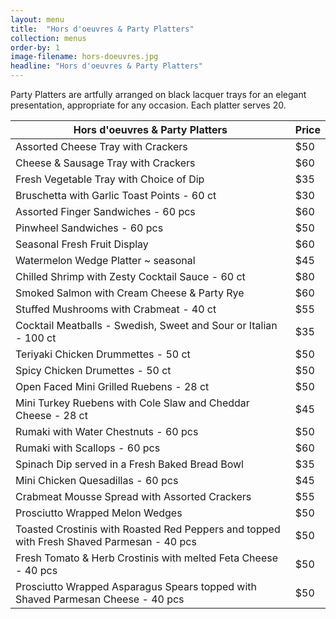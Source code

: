 ```yaml
---
layout: menu
title:  "Hors d'oeuvres & Party Platters"
collection: menus
order-by: 1
image-filename: hors-doeuvres.jpg
headline: "Hors d'oeuvres & Party Platters"
---
```


Party Platters are artfully arranged on black lacquer trays for an elegant presentation, appropriate for any occasion. Each platter serves 20.


Hors d'oeuvres & Party Platters | Price
-------------| --------
Assorted Cheese Tray with Crackers | $50
Cheese & Sausage Tray with Crackers | $60
Fresh Vegetable Tray with Choice of Dip | $35
Bruschetta with Garlic Toast Points - 60 ct  | $30
Assorted Finger Sandwiches - 60 pcs | $60
Pinwheel Sandwiches - 60 pcs | $50
Seasonal Fresh Fruit Display | $60
Watermelon Wedge Platter ~ seasonal | $45
Chilled Shrimp with Zesty Cocktail Sauce - 60 ct | $80
Smoked Salmon with Cream Cheese & Party Rye | $60
Stuffed Mushrooms with Crabmeat - 40 ct | $55
Cocktail Meatballs - Swedish, Sweet and Sour or Italian - 100 ct | $35
Teriyaki Chicken Drummettes - 50 ct | $50
Spicy Chicken Drumettes - 50 ct | $50
Open Faced Mini Grilled Ruebens - 28 ct | $50
Mini Turkey Ruebens with Cole Slaw and Cheddar Cheese - 28 ct | $45
Rumaki with Water Chestnuts - 60 pcs | $50
Rumaki with Scallops - 60 pcs | $60
Spinach Dip served in a Fresh Baked Bread Bowl  | $35
Mini Chicken Quesadillas - 60 pcs | $45
Crabmeat Mousse Spread with Assorted Crackers | $55
Prosciutto Wrapped Melon Wedges | $50
Toasted Crostinis with Roasted Red Peppers and topped with Fresh Shaved Parmesan - 40 pcs | $50
Fresh Tomato & Herb Crostinis with melted Feta Cheese - 40 pcs | $50
Prosciutto Wrapped Asparagus Spears topped with Shaved Parmesan Cheese - 40 pcs | $50